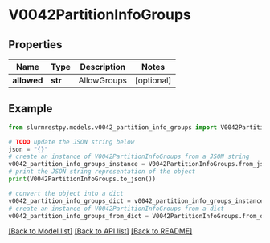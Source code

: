 # V0042PartitionInfoGroups


## Properties

Name | Type | Description | Notes
------------ | ------------- | ------------- | -------------
**allowed** | **str** | AllowGroups | [optional]

## Example

```python
from slurmrestpy.models.v0042_partition_info_groups import V0042PartitionInfoGroups

# TODO update the JSON string below
json = "{}"
# create an instance of V0042PartitionInfoGroups from a JSON string
v0042_partition_info_groups_instance = V0042PartitionInfoGroups.from_json(json)
# print the JSON string representation of the object
print(V0042PartitionInfoGroups.to_json())

# convert the object into a dict
v0042_partition_info_groups_dict = v0042_partition_info_groups_instance.to_dict()
# create an instance of V0042PartitionInfoGroups from a dict
v0042_partition_info_groups_from_dict = V0042PartitionInfoGroups.from_dict(v0042_partition_info_groups_dict)
```
[[Back to Model list]](../README.md#documentation-for-models) [[Back to API list]](../README.md#documentation-for-api-endpoints) [[Back to README]](../README.md)


